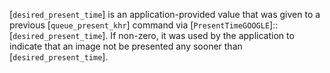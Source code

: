 [`desired_present_time`] is an application-provided value that was given
to a previous [`queue_present_khr`] command via
[`PresentTimeGOOGLE`]::[`desired_present_time`].
If non-zero, it was used by the application to indicate that an image
not be presented any sooner than [`desired_present_time`].